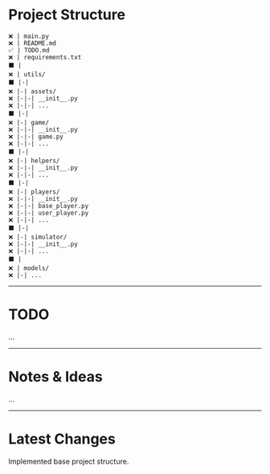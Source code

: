 # Project Structure
```
❌ | main.py
❌ | README.md
✅ | TODO.md
❌ | requirements.txt
⬛ |
❌ | utils/
⬛ |-|
❌ |-| assets/ 
❌ |-|-| __init__.py
❌ |-|-| ...
⬛ |-|
❌ |-| game/
❌ |-|-| __init__.py
❌ |-|-| game.py
❌ |-|-| ...
⬛ |-|
❌ |-| helpers/
❌ |-|-| __init__.py
❌ |-|-| ...
⬛ |-|
❌ |-| players/
❌ |-|-| __init__.py
❌ |-|-| base_player.py
❌ |-|-| user_player.py
❌ |-|-| ...
⬛ |-|
❌ |-| simulator/
❌ |-|-| __init__.py
❌ |-|-| ...
⬛ |
❌ | models/
❌ |-| ...
```

---
# TODO
...

---
# Notes & Ideas
...

---
# Latest Changes
Implemented base project structure.
